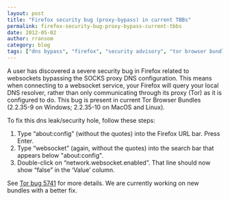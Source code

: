 ```yaml
---
layout: post
title: "Firefox security bug (proxy-bypass) in current TBBs"
permalink: firefox-security-bug-proxy-bypass-current-tbbs
date: 2012-05-02
author: rransom
category: blog
tags: ["dns bypass", "firefox", "security advisory", "tor browser bundle", "websockets"]
---
```


A user has discovered a severe security bug in Firefox related to websockets bypassing the SOCKS proxy DNS configuration. This means when connecting to a websocket service, your Firefox will query your local DNS resolver, rather than only communicating through its proxy (Tor) as it is configured to do. This bug is present in current Tor Browser Bundles (2.2.35-9 on Windows; 2.2.35-10 on MacOS and Linux).

To fix this dns leak/security hole, follow these steps:

1. Type “about:config” (without the quotes) into the Firefox URL bar. Press Enter.
2. Type “websocket” (again, without the quotes) into the search bar that appears below "about:config".
3. Double-click on “network.websocket.enabled”. That line should now show “false” in the ‘Value’ column.

See [Tor bug 5741](https://bugs.torproject.org/5741) for more details. We are currently working on new bundles with a better fix.

